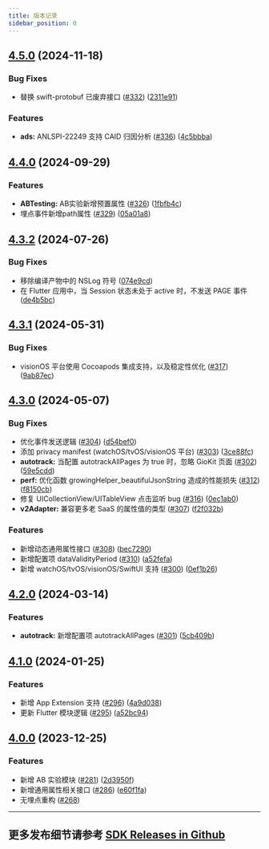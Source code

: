 ```yaml
---
title: 版本记录
sidebar_position: 0
---
```


## [4.5.0](https://github.com/growingio/growingio-sdk-ios-autotracker/compare/4.4.0...4.5.0) (2024-11-18)


### Bug Fixes

* 替换 swift-protobuf 已废弃接口 ([#332](https://github.com/growingio/growingio-sdk-ios-autotracker/issues/332)) ([2311e91](https://github.com/growingio/growingio-sdk-ios-autotracker/commit/2311e9190eceb38693a695b29c166b80f393a4dd))


### Features

* **ads:** ANLSPI-22249 支持 CAID 归因分析 ([#336](https://github.com/growingio/growingio-sdk-ios-autotracker/issues/336)) ([4c5bbba](https://github.com/growingio/growingio-sdk-ios-autotracker/commit/4c5bbba765794b26636f2f30a610f00b974fc4f1))

## [4.4.0](https://github.com/growingio/growingio-sdk-ios-autotracker/compare/4.3.2...4.4.0) (2024-09-29)


### Features

* **ABTesting:** AB实验新增预置属性 ([#326](https://github.com/growingio/growingio-sdk-ios-autotracker/issues/326)) ([1fbfb4c](https://github.com/growingio/growingio-sdk-ios-autotracker/commit/1fbfb4ca0aeeab2920d8a3688b878f4677dafe05))
* 埋点事件新增path属性 ([#329](https://github.com/growingio/growingio-sdk-ios-autotracker/issues/329)) ([05a01a8](https://github.com/growingio/growingio-sdk-ios-autotracker/commit/05a01a8872117612a4f8a8ae85f2f1d7ec5f4813))

## [4.3.2](https://github.com/growingio/growingio-sdk-ios-autotracker/compare/4.3.1...4.3.2) (2024-07-26)


### Bug Fixes

* 移除编译产物中的 NSLog 符号 ([074e9cd](https://github.com/growingio/growingio-sdk-ios-autotracker/commit/074e9cd020b0f956c2fdd22803e499265cedc707))
* 在 Flutter 应用中，当 Session 状态未处于 active 时，不发送 PAGE 事件 ([de4b5bc](https://github.com/growingio/growingio-sdk-ios-autotracker/commit/de4b5bc015a194c4f84ae1b70f8c11b88e349cfb))

## [4.3.1](https://github.com/growingio/growingio-sdk-ios-autotracker/compare/4.3.0...4.3.1) (2024-05-31)


### Bug Fixes

* visionOS 平台使用 Cocoapods 集成支持，以及稳定性优化 ([#317](https://github.com/growingio/growingio-sdk-ios-autotracker/issues/317)) ([9ab87ec](https://github.com/growingio/growingio-sdk-ios-autotracker/commit/9ab87ec8fc3710e2d7574afd84aa8ccd214a1116))


## [4.3.0](https://github.com/growingio/growingio-sdk-ios-autotracker/compare/4.2.0...4.3.0) (2024-05-07)


### Bug Fixes

* 优化事件发送逻辑 ([#304](https://github.com/growingio/growingio-sdk-ios-autotracker/issues/304)) ([d54bef0](https://github.com/growingio/growingio-sdk-ios-autotracker/commit/d54bef0b7a7646973f2730fe84efc9ac41353367))
* 添加 privacy manifest (watchOS/tvOS/visionOS 平台) ([#303](https://github.com/growingio/growingio-sdk-ios-autotracker/issues/303)) ([3ce88fc](https://github.com/growingio/growingio-sdk-ios-autotracker/commit/3ce88fc237eb13a4ec90432dba27899d2a836115))
* **autotrack:** 当配置 autotrackAllPages 为 true 时，忽略 GioKit 页面 ([#302](https://github.com/growingio/growingio-sdk-ios-autotracker/issues/302)) ([59e5cdd](https://github.com/growingio/growingio-sdk-ios-autotracker/commit/59e5cdd29b1decaf0ce229a72066f06ee053f1d6))
* **perf:** 优化函数 growingHelper_beautifulJsonString 造成的性能损失 ([#312](https://github.com/growingio/growingio-sdk-ios-autotracker/issues/312)) ([f8150cb](https://github.com/growingio/growingio-sdk-ios-autotracker/commit/f8150cb4955f0b015c6bb5f17e4d81a1170f66f2))
* 修复 UICollectionView/UITableView 点击监听 bug ([#316](https://github.com/growingio/growingio-sdk-ios-autotracker/issues/316)) ([0ec1ab0](https://github.com/growingio/growingio-sdk-ios-autotracker/commit/0ec1ab088dfcaf4e8ade23a096d1934c432cad46))
* **v2Adapter:** 兼容更多老 SaaS 的属性值的类型 ([#307](https://github.com/growingio/growingio-sdk-ios-autotracker/issues/307)) ([f2f032b](https://github.com/growingio/growingio-sdk-ios-autotracker/commit/f2f032bdd1569454378abac615a65b61815b496a))


### Features

* 新增动态通用属性接口 ([#308](https://github.com/growingio/growingio-sdk-ios-autotracker/issues/308)) ([bec7290](https://github.com/growingio/growingio-sdk-ios-autotracker/commit/bec729034d12467fa97fa101e5bb3e32cb133021))
* 新增配置项 dataValidityPeriod ([#310](https://github.com/growingio/growingio-sdk-ios-autotracker/issues/310)) ([a52fefa](https://github.com/growingio/growingio-sdk-ios-autotracker/commit/a52fefa7a7bf7a3590c49c501f193449aa94f631))
* 新增 watchOS/tvOS/visionOS/SwiftUI 支持 ([#300](https://github.com/growingio/growingio-sdk-ios-autotracker/issues/300)) ([0ef1b26](https://github.com/growingio/growingio-sdk-ios-autotracker/commit/0ef1b260915febb12b080edac0f5b13e08b1e592))

## [4.2.0](https://github.com/growingio/growingio-sdk-ios-autotracker/compare/4.1.0...4.2.0) (2024-03-14)


### Features

* **autotrack:** 新增配置项 autotrackAllPages ([#301](https://github.com/growingio/growingio-sdk-ios-autotracker/issues/301)) ([5cb409b](https://github.com/growingio/growingio-sdk-ios-autotracker/commit/5cb409b7fbabf6256a91670a1bd5db4843f8b1ac))


## [4.1.0](https://github.com/growingio/growingio-sdk-ios-autotracker/compare/4.0.0...4.1.0) (2024-01-25)


### Features

* 新增 App Extension 支持 ([#296](https://github.com/growingio/growingio-sdk-ios-autotracker/issues/296)) ([4a9d038](https://github.com/growingio/growingio-sdk-ios-autotracker/commit/4a9d038323b68393dd62f9edffd39955a3d85e45))
* 更新 Flutter 模块逻辑 ([#295](https://github.com/growingio/growingio-sdk-ios-autotracker/issues/295)) ([a52bc94](https://github.com/growingio/growingio-sdk-ios-autotracker/commit/a52bc94c31048920ce701edfc13f177e4aa1f14b))

## [4.0.0](https://github.com/growingio/growingio-sdk-ios-autotracker/tree/4.0.0) (2023-12-25)

### Features

* 新增 AB 实验模块 ([#281](https://github.com/growingio/growingio-sdk-ios-autotracker/issues/281)) ([2d3950f](https://github.com/growingio/growingio-sdk-ios-autotracker/commit/2d3950f0844fde3af1dc26862392bb825c299bef))
* 新增通用属性相关接口 ([#286](https://github.com/growingio/growingio-sdk-ios-autotracker/issues/286)) ([e60f1fa](https://github.com/growingio/growingio-sdk-ios-autotracker/commit/e60f1faaf9e50920c5cf5524d4e900fc54d90b3f))
* 无埋点重构 ([#268](https://github.com/growingio/growingio-sdk-ios-autotracker/issues/268))

---
## 更多发布细节请参考 [SDK Releases in Github](https://github.com/growingio/growingio-sdk-ios-autotracker/releases)